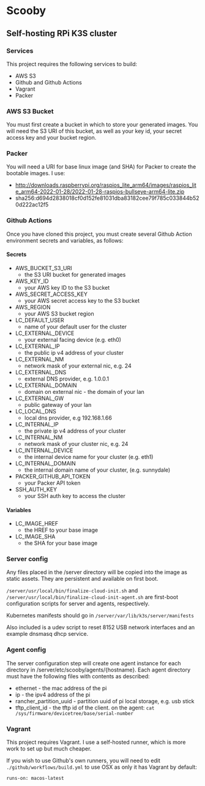 # Scooby

## Self-hosting RPi K3S cluster

### Services

This project requires the following services to build:

- AWS S3
- Github and Github Actions
- Vagrant
- Packer

### AWS S3 Bucket

You must first create a bucket in which to store your generated images. You will need the S3 URI of this bucket, as well as your key id, your secret access key and your bucket region.

### Packer

You will need a URI for base linux image (and SHA) for Packer to create the bootable images. I use:

- http://downloads.raspberrypi.org/raspios_lite_arm64/images/raspios_lite_arm64-2022-01-28/2022-01-28-raspios-bullseye-arm64-lite.zip
- sha256:d694d2838018cf0d152fe81031dba83182cee79f785c033844b520d222ac12f5

### Github Actions

Once you have cloned this project, you must create several Github Action environment secrets and variables, as follows:

#### Secrets

- AWS_BUCKET_S3_URI
  - the S3 URI bucket for generated images
- AWS_KEY_ID
  - your AWS key ID to the S3 bucket
- AWS_SECRET_ACCESS_KEY
  - your AWS secret access key to the S3 bucket
- AWS_REGION
  - your AWS S3 bucket region
- LC_DEFAULT_USER
  - name of your default user for the cluster
- LC_EXTERNAL_DEVICE
  - your external facing device (e.g. eth0)
- LC_EXTERNAL_IP
  - the public ip v4 address of your cluster
- LC_EXTERNAL_NM
  - network mask of your external nic, e.g. 24
- LC_EXTERNAL_DNS
  - external DNS provider, e.g. 1.0.0.1
- LC_EXTERNAL_DOMAIN
  - domain on external nic - the domain of your lan
- LC_EXTERNAL_GW
  - public gateway of your lan
- LC_LOCAL_DNS
  - local dns provider, e.g 192.168.1.66
- LC_INTERNAL_IP
  - the private ip v4 address of your cluster
- LC_INTERNAL_NM
  - network mask of your cluster nic, e.g. 24
- LC_INTERNAL_DEVICE
  - the internal device name for your cluster (e.g. eth1)
- LC_INTERNAL_DOMAIN
  - the internal domain name of your cluster, (e.g. sunnydale)
- PACKER_GITHUB_API_TOKEN
  - your Packer API token
- SSH_AUTH_KEY
  - your SSH auth key to access the cluster

#### Variables

- LC_IMAGE_HREF
  - the HREF to your base image
- LC_IMAGE_SHA
  - the SHA for your base image

### Server config

Any files placed in the /server directory will be copied into the image as static assets. They are persistent and available on first boot.

`/server/usr/local/bin/finalize-cloud-init.sh` and `/server/usr/local/bin/finalize-cloud-init-agent.sh` are first-boot configuration scripts for server and agents, respectively.

Kubernetes manifests should go in `/server/var/lib/k3s/server/manifests`

Also included is a udev script to reset 8152 USB network interfaces and an example dnsmasq dhcp service.

### Agent config

The server configuration step will create one agent instance for each directory in /server/etc/scooby/agents/{hostname}. Each agent directory must have the following files with contents as described:

- ethernet - the mac address of the pi
- ip - the ipv4 address of the pi
- rancher_partition_uuid - partition uuid of pi local storage, e.g. usb stick
- tftp_client_id - the tftp id of the client. on the agent: `cat /sys/firmware/devicetree/base/serial-number`

### Vagrant

This project requires Vagrant. I use a self-hosted runner, which is more work to set up but much cheaper.

If you wish to use Github's own runners, you will need to edit `./github/workflows/build.yml` to use OSX as only it has Vagrant by default:

`runs-on: macos-latest`
